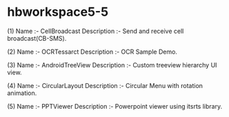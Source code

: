 # hbworkspace5-5

(1)	Name :- CellBroadcast Description :-  Send and receive cell broadcast(CB-SMS).

(2)	Name :- OCRTessarct Description :-  OCR Sample Demo.

(3)	Name :- AndroidTreeView Description :-  Custom treeview hierarchy UI view.

(4)	Name :- CircularLayout Description :-  Circular Menu with rotation animation.

(5)	Name :- PPTViewer Description :-  Powerpoint viewer using itsrts library.
